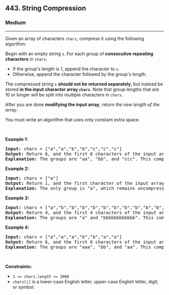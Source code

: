 <h2>443. String Compression</h2><h3>Medium</h3><hr><div><p>Given an array of characters <code>chars</code>, compress it using the following algorithm:</p>

<p>Begin with an empty string <code>s</code>. For each group of <strong>consecutive repeating characters</strong> in <code>chars</code>:</p>

<ul>
	<li>If the group's length is 1, append the character to&nbsp;<code>s</code>.</li>
	<li>Otherwise, append the character followed by the group's length.</li>
</ul>

<p>The compressed string&nbsp;<code>s</code> <strong>should not be returned separately</strong>, but instead be stored&nbsp;<strong>in the input character array&nbsp;<code>chars</code></strong>. Note that group lengths that are 10 or longer will be split into multiple characters in&nbsp;<code>chars</code>.</p>

<p>After you are done <b>modifying the input array</b>, return <em>the new length of the array</em>.</p>
You must write an algorithm that uses only constant extra space.
<p>&nbsp;</p>
<p><strong>Example 1:</strong></p>

<pre><strong>Input:</strong> chars = ["a","a","b","b","c","c","c"]
<strong>Output:</strong> Return 6, and the first 6 characters of the input array should be: ["a","2","b","2","c","3"]
<strong>Explanation:</strong>&nbsp;The groups are "aa", "bb", and "ccc". This compresses to "a2b2c3".
</pre>

<p><strong>Example 2:</strong></p>

<pre><strong>Input:</strong> chars = ["a"]
<strong>Output:</strong> Return 1, and the first character of the input array should be: ["a"]
<strong>Explanation:</strong>&nbsp;The only group is "a", which remains uncompressed since it's a single character.
</pre>

<p><strong>Example 3:</strong></p>

<pre><strong>Input:</strong> chars = ["a","b","b","b","b","b","b","b","b","b","b","b","b"]
<strong>Output:</strong> Return 4, and the first 4 characters of the input array should be: ["a","b","1","2"].
<strong>Explanation:</strong>&nbsp;The groups are "a" and "bbbbbbbbbbbb". This compresses to "ab12".</pre>

<p><strong>Example 4:</strong></p>

<pre><strong>Input:</strong> chars = ["a","a","a","b","b","a","a"]
<strong>Output:</strong> Return 6, and the first 6 characters of the input array should be: ["a","3","b","2","a","2"].
<strong>Explanation:</strong>&nbsp;The groups are "aaa", "bb", and "aa". This compresses to "a3b2a2". Note that each group is independent even if two groups have the same character.
</pre>

<p>&nbsp;</p>
<p><strong>Constraints:</strong></p>

<ul>
	<li><code>1 &lt;= chars.length &lt;= 2000</code></li>
	<li><code>chars[i]</code> is a lower-case English letter, upper-case English letter, digit, or symbol.</li>
</ul>
</div>
